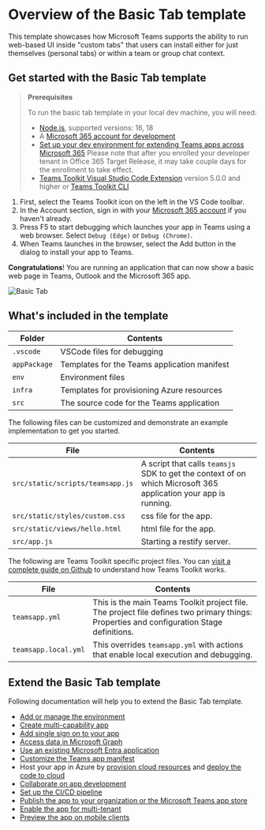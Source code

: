 # Overview of the Basic Tab template

This template showcases how Microsoft Teams supports the ability to run web-based UI inside "custom tabs" that users can install either for just themselves (personal tabs) or within a team or group chat context.

## Get started with the Basic Tab template

> **Prerequisites**
>
> To run the basic tab template in your local dev machine, you will need:
>
> - [Node.js](https://nodejs.org/), supported versions: 16, 18
> - A [Microsoft 365 account for development](https://docs.microsoft.com/microsoftteams/platform/toolkit/accounts)
> - [Set up your dev environment for extending Teams apps across Microsoft 365](https://aka.ms/teamsfx-m365-apps-prerequisites)
> Please note that after you enrolled your developer tenant in Office 365 Target Release, it may take couple days for the enrollment to take effect.
> - [Teams Toolkit Visual Studio Code Extension](https://aka.ms/teams-toolkit) version 5.0.0 and higher or [Teams Toolkit CLI](https://aka.ms/teamsfx-cli)

1. First, select the Teams Toolkit icon on the left in the VS Code toolbar.
2. In the Account section, sign in with your [Microsoft 365 account](https://docs.microsoft.com/microsoftteams/platform/toolkit/accounts) if you haven't already.
3. Press F5 to start debugging which launches your app in Teams using a web browser. Select `Debug (Edge)` or `Debug (Chrome)`.
4. When Teams launches in the browser, select the Add button in the dialog to install your app to Teams.

**Congratulations**! You are running an application that can now show a basic web page in Teams, Outlook and the Microsoft 365 app.

![Basic Tab](https://github.com/OfficeDev/TeamsFx/assets/11220663/ad7bd534-cdb2-4c18-a71b-b206b6387b4c)

## What's included in the template

| Folder       | Contents                                            |
| - | - |
| `.vscode`    | VSCode files for debugging                          |
| `appPackage` | Templates for the Teams application manifest        |
| `env`        | Environment files                                   |
| `infra`      | Templates for provisioning Azure resources          |
| `src`        | The source code for the Teams application |

The following files can be customized and demonstrate an example implementation to get you started.

| File                                 | Contents                                           |
| - | - |
|`src/static/scripts/teamsapp.js`|A script that calls `teamsjs` SDK to get the context of on which Microsoft 365 application your app is running.|
|`src/static/styles/custom.css`|css file for the app.|
|`src/static/views/hello.html`|html file for the app.|
|`src/app.js`|Starting a restify server.|

The following are Teams Toolkit specific project files. You can [visit a complete guide on Github](https://github.com/OfficeDev/TeamsFx/wiki/Teams-Toolkit-Visual-Studio-Code-v5-Guide#overview) to understand how Teams Toolkit works.

| File                                 | Contents                                           |
| - | - |
|`teamsapp.yml`|This is the main Teams Toolkit project file. The project file defines two primary things:  Properties and configuration Stage definitions. |
|`teamsapp.local.yml`|This overrides `teamsapp.yml` with actions that enable local execution and debugging.|

## Extend the Basic Tab template

Following documentation will help you to extend the Basic Tab template.

- [Add or manage the environment](https://learn.microsoft.com/microsoftteams/platform/toolkit/teamsfx-multi-env)
- [Create multi-capability app](https://learn.microsoft.com/microsoftteams/platform/toolkit/add-capability)
- [Add single sign on to your app](https://learn.microsoft.com/microsoftteams/platform/toolkit/add-single-sign-on)
- [Access data in Microsoft Graph](https://learn.microsoft.com/microsoftteams/platform/toolkit/teamsfx-sdk#microsoft-graph-scenarios)
- [Use an existing Microsoft Entra application](https://learn.microsoft.com/microsoftteams/platform/toolkit/use-existing-aad-app)
- [Customize the Teams app manifest](https://learn.microsoft.com/microsoftteams/platform/toolkit/teamsfx-preview-and-customize-app-manifest)
- Host your app in Azure by [provision cloud resources](https://learn.microsoft.com/microsoftteams/platform/toolkit/provision) and [deploy the code to cloud](https://learn.microsoft.com/microsoftteams/platform/toolkit/deploy)
- [Collaborate on app development](https://learn.microsoft.com/microsoftteams/platform/toolkit/teamsfx-collaboration)
- [Set up the CI/CD pipeline](https://learn.microsoft.com/microsoftteams/platform/toolkit/use-cicd-template)
- [Publish the app to your organization or the Microsoft Teams app store](https://learn.microsoft.com/microsoftteams/platform/toolkit/publish)
- [Enable the app for multi-tenant](https://github.com/OfficeDev/TeamsFx/wiki/Multi-tenancy-Support-for-Azure-AD-app)
- [Preview the app on mobile clients](https://github.com/OfficeDev/TeamsFx/wiki/Run-and-debug-your-Teams-application-on-iOS-or-Android-client)
